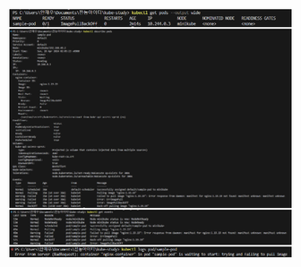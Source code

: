 <img src="images/error-pod.PNG" />
<img src="images/describe.PNG" />
<img src="images/get-events.PNG" />
<img src="images/logs.PNG" />
